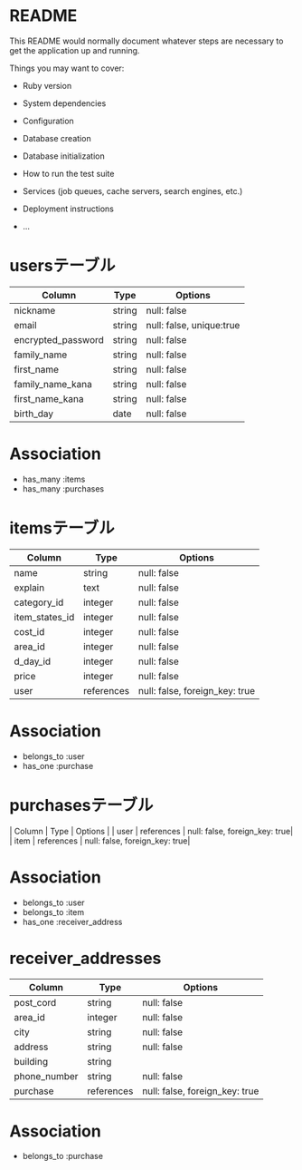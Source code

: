 # README

This README would normally document whatever steps are necessary to get the
application up and running.

Things you may want to cover:

* Ruby version

* System dependencies

* Configuration

* Database creation

* Database initialization

* How to run the test suite

* Services (job queues, cache servers, search engines, etc.)

* Deployment instructions

* ...

# usersテーブル
| Column             | Type   | Options                 |
| ------------------ | ------ | -----------             |
| nickname           | string | null: false             |
| email              | string | null: false, unique:true|
| encrypted_password | string | null: false             |
| family_name        | string | null: false             |
| first_name         | string | null: false             |
| family_name_kana   | string | null: false             |
| first_name_kana    | string | null: false             |
| birth_day          | date   | null: false             |

# Association
- has_many :items
- has_many :purchases

# itemsテーブル
| Column             | Type       | Options                       |
| ------             | ------     | -----------                   |
| name               | string     | null: false                   |
| explain            |  text      | null: false                   |
| category_id        | integer    | null: false                   |
| item_states_id     | integer    | null: false                   |
| cost_id            | integer    | null: false                   |
| area_id            | integer    | null: false                   |
| d_day_id           | integer    | null: false                   |
| price              | integer    | null: false                   |
| user               | references | null: false, foreign_key: true|

# Association
- belongs_to :user
- has_one :purchase


# purchasesテーブル
| Column       | Type       | Options                       |
| user         | references | null: false, foreign_key: true|
| item         | references | null: false, foreign_key: true|

# Association
- belongs_to :user
- belongs_to :item
- has_one :receiver_address

# receiver_addresses
| Column       | Type       | Options                       |
| ------       | ------     | -----------                   |
| post_cord    | string     | null: false                   |
| area_id      | integer    | null: false                   |
| city         | string     | null: false                   |
| address      | string     | null: false                   |
| building     | string     |                               |
| phone_number | string     | null: false                   |
| purchase     | references | null: false, foreign_key: true|

# Association
- belongs_to :purchase